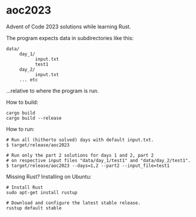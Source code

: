 # aoc2023
Advent of Code 2023 solutions while learning Rust.

The program expects data in subdirectories like this:
```
data/
     day_1/
           input.txt
           test1
     day_2/
           input.txt
     ... etc
```
...relative to where the program is run.

How to build:
```
cargo build
cargo build --release
```

How to run:
```
# Run all (hitherto solved) days with default input.txt.
$ target/release/aoc2023

# Run only the part 2 solutions for days 1 and 2, part 2
# on respective input files "data/day_1/test1" and "data/day_2/test1".
$ target/release/aoc2023 --days=1,2 --part2 --input_file=test1
```

Missing Rust? Installing on Ubuntu:
```
# Install Rust
sudo apt-get install rustup

# Download and configure the latest stable release.
rustup default stable
```